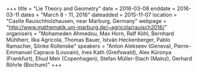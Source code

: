 +++
title = "Lie Theory and Geometry"
date = 2016-03-08
enddate = 2016-03-11
dates = "March 8 - 11, 2016"
dateadded = 2015-11-07
location = "Castle Rauischholzhausen, near Marburg, Germany"
webpage = "http://www.mathematik.uni-marburg.de/~agricola/rauisch2016/"
organisers = "Mohameden Ahmedou, Max Horn, Ralf Köhl, Bernhard Mühlherr, Ilka Agricola, Thomas Bauer, István Heckenberger, Pablo Ramacher, Sönke Rollenske"
speakers = "Anton Alekseev (Geneva), Pierre-Emmanuel Caprace (Louvain), Ines Kath (Greifswald), Alex Küronya (Frankfurt), Ehud Meir (Copenhagen), Stefan Müller-Stach (Mainz), Gerhard Röhrle (Bochum)"
+++
